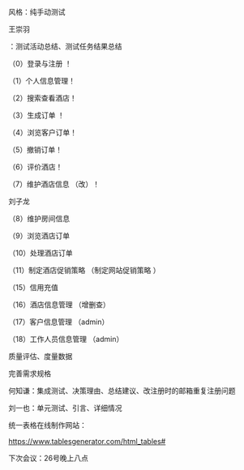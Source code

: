 风格：纯手动测试



王崇羽

：测试活动总结、测试任务结果总结

（0）登录与注册 ！

（1）个⼈信息管理！

（2）搜索查看酒店！

（3）⽣成订单 ！

（4）浏览客户订单！

（5）撤销订单！

（6）评价酒店！

（7）维护酒店信息 （改）！



刘子龙

（8）维护房间信息

（9）浏览酒店订单 

（10）处理酒店订单

（11）制定酒店促销策略 （制定⽹站促销策略 ）

（15）信⽤充值

（16）酒店信息管理 （增删查）

（17）客户信息管理 （admin）

（18）⼯作⼈员信息管理 （admin）

质量评估、度量数据

完善需求规格



何知谦：集成测试、决策理由、总结建议、改注册时的邮箱重复注册问题

刘一也：单元测试、引言、详细情况



统一表格在线制作网站：

https://www.tablesgenerator.com/html_tables#



下次会议：26号晚上八点